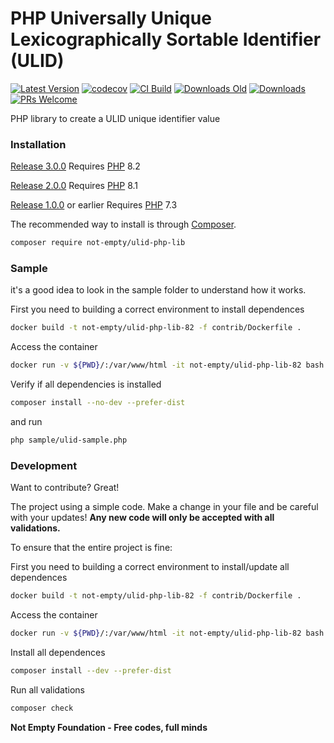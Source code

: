 # PHP Universally Unique Lexicographically Sortable Identifier (ULID)

[![Latest Version](https://img.shields.io/github/v/release/not-empty/ulid-php-lib.svg?style=flat-square)](https://github.com/not-empty/ulid-php-lib/releases)
[![codecov](https://codecov.io/gh/not-empty/ulid-php-lib/graph/badge.svg?token=AEMV163UW6)](https://codecov.io/gh/not-empty/ulid-php-lib)
[![CI Build](https://img.shields.io/github/actions/workflow/status/not-empty/ulid-php-lib/php.yml)](https://github.com/not-empty/ulid-php-lib/actions/workflows/php.yml)
[![Downloads Old](https://img.shields.io/packagist/dt/kiwfy/ulid-php?logo=old&label=downloads%20legacy)](https://packagist.org/packages/kiwfy/ulid-php)
[![Downloads](https://img.shields.io/packagist/dt/not-empty/ulid-php-lib?logo=old&label=downloads)](https://packagist.org/packages/not-empty/ulid-php-lib)
[![PRs Welcome](https://img.shields.io/badge/PRs-welcome-brightgreen.svg?style=flat-square)](http://makeapullrequest.com)

PHP library to create a ULID unique identifier value

### Installation

[Release 3.0.0](https://github.com/not-empty/ulid-php-lib/releases/tag/3.0.0) Requires [PHP](https://php.net) 8.2

[Release 2.0.0](https://github.com/not-empty/ulid-php-lib/releases/tag/2.0.0) Requires [PHP](https://php.net) 8.1

[Release 1.0.0](https://github.com/not-empty/ulid-php-lib/releases/tag/1.0.0) or earlier Requires [PHP](https://php.net) 7.3

The recommended way to install is through [Composer](https://getcomposer.org/).

```sh
composer require not-empty/ulid-php-lib
```

### Sample

it's a good idea to look in the sample folder to understand how it works.

First you need to building a correct environment to install dependences

```sh
docker build -t not-empty/ulid-php-lib-82 -f contrib/Dockerfile .
```

Access the container
```sh
docker run -v ${PWD}/:/var/www/html -it not-empty/ulid-php-lib-82 bash
```

Verify if all dependencies is installed
```sh
composer install --no-dev --prefer-dist
```

and run
```sh
php sample/ulid-sample.php
```

### Development

Want to contribute? Great!

The project using a simple code.
Make a change in your file and be careful with your updates!
**Any new code will only be accepted with all validations.**

To ensure that the entire project is fine:

First you need to building a correct environment to install/update all dependences

```sh
docker build -t not-empty/ulid-php-lib-82 -f contrib/Dockerfile .
```

Access the container
```sh
docker run -v ${PWD}/:/var/www/html -it not-empty/ulid-php-lib-82 bash
```

Install all dependences
```sh
composer install --dev --prefer-dist
```

Run all validations
```sh
composer check
```

**Not Empty Foundation - Free codes, full minds**

